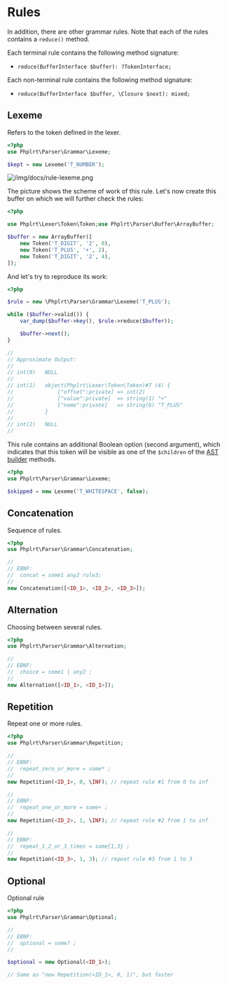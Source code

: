 # Rules

In addition, there are other grammar rules. Note that each of the rules 
contains a `reduce()` method.

Each terminal rule contains the following method signature:
- `reduce(BufferInterface $buffer): ?TokenInterface;`

Each non-terminal rule contains the following method signature:
- `reduce(BufferInterface $buffer, \Closure $next): mixed;`

## Lexeme

Refers to the token defined in the lexer.

```php
<?php
use Phplrt\Parser\Grammar\Lexeme;

$kept = new Lexeme('T_NUMBER');
```

![/img/docs/rule-lexeme.png](/img/docs/rule-lexeme.png)

The picture shows the scheme of work of this rule. Let's now create this buffer
on which we will further check the rules:

```php
<?php

use Phplrt\Lexer\Token\Token;use Phplrt\Parser\Buffer\ArrayBuffer;

$buffer = new ArrayBuffer([
    new Token('T_DIGIT', '2', 0),
    new Token('T_PLUS', '+', 2),
    new Token('T_DIGIT', '2', 4),
]);
```

And let's try to reproduce its work:

```php
<?php

$rule = new \Phplrt\Parser\Grammar\Lexeme('T_PLUS');

while ($buffer->valid()) {
    var_dump($buffer->key(), $rule->reduce($buffer));

    $buffer->next();
}

//
// Approximate Output:
//
// int(0)   NULL
//
// int(1)   object(Phplrt\Lexer\Token\Token)#7 (4) {
//              ["offset":private] => int(2)
//              ["value":private]  => string(1) "+"
//              ["name":private]   => string(6) "T_PLUS"
//          }
//
// int(2)   NULL
//
```

This rule contains an additional Boolean option (second argument), which 
indicates that this token will be visible as one of the `$children` of 
the [AST builder](/docs/parser/ast) methods.

```php
<?php
use Phplrt\Parser\Grammar\Lexeme;

$skipped = new Lexeme('T_WHITESPACE', false);
```

## Concatenation 

Sequence of rules.

```php
<?php
use Phplrt\Parser\Grammar\Concatenation;

//
// EBNF: 
//  concat = some1 any2 rule3;
//
new Concatenation([<ID_1>, <ID_2>, <ID_3>]);
```

## Alternation 

Choosing between several rules.

```php
<?php
use Phplrt\Parser\Grammar\Alternation;

//
// EBNF: 
//  choice = some1 | any2 ;
//
new Alternation([<ID_1>, <ID_1>]);
```

## Repetition

Repeat one or more rules.

```php
<?php
use Phplrt\Parser\Grammar\Repetition;

//
// EBNF:
//  repeat_zero_or_more = some* ;
//
new Repetition(<ID_1>, 0, \INF); // repeat rule #1 from 0 to inf

//
// EBNF: 
//  repeat_one_or_more = some+ ;
//
new Repetition(<ID_2>, 1, \INF); // repeat rule #2 from 1 to inf

//
// EBNF: 
//  repeat_1_2_or_3_times = some{1,3} ;
//
new Repetition(<ID_3>, 1, 3); // repeat rule #3 from 1 to 3
```

## Optional

Optional rule

```php
<?php
use Phplrt\Parser\Grammar\Optional;

//
// EBNF:
//  optional = some? ;
//

$optional = new Optional(<ID_1>);

// Same as "new Repetition(<ID_1>, 0, 1)", but faster
```
